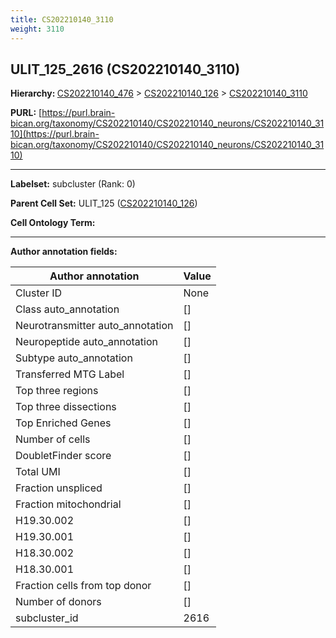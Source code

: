 ```yaml
---
title: CS202210140_3110
weight: 3110
---
```

## ULIT_125_2616 (CS202210140_3110)
<b>Hierarchy: </b>
[CS202210140_476](../CS202210140_476) >
[CS202210140_126](../CS202210140_126) >
[CS202210140_3110](../CS202210140_3110)

**PURL:** [https://purl.brain-bican.org/taxonomy/CS202210140/CS202210140_neurons/CS202210140_3110](https://purl.brain-bican.org/taxonomy/CS202210140/CS202210140_neurons/CS202210140_3110)

---


**Labelset:** subcluster (Rank: 0)

**Parent Cell Set:** ULIT_125 ([CS202210140_126](../CS202210140_126))



**Cell Ontology Term:** 

[MARKER GENES.]: #


---

[TRANSFERRED ANNOTATIONS.]: #


[AUTHOR ANNOTATION FIELDS.]: #


**Author annotation fields:**

| Author annotation | Value |
|-------------------|-------|
|Cluster ID|None|
|Class auto_annotation|[]|
|Neurotransmitter auto_annotation|[]|
|Neuropeptide auto_annotation|[]|
|Subtype auto_annotation|[]|
|Transferred MTG Label|[]|
|Top three regions|[]|
|Top three dissections|[]|
|Top Enriched Genes|[]|
|Number of cells|[]|
|DoubletFinder score|[]|
|Total UMI|[]|
|Fraction unspliced|[]|
|Fraction mitochondrial|[]|
|H19.30.002|[]|
|H19.30.001|[]|
|H18.30.002|[]|
|H18.30.001|[]|
|Fraction cells from top donor|[]|
|Number of donors|[]|
|subcluster_id|2616|
